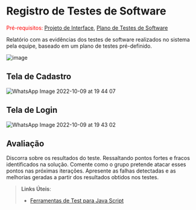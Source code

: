 # Registro de Testes de Software

<span style="color:red">Pré-requisitos: <a href="3-Projeto de Interface.md"> Projeto de Interface</a></span>, <a href="8-Plano de Testes de Software.md"> Plano de Testes de Software</a>

Relatório com as evidências dos testes de software realizados no sistema pela equipe, baseado em um plano de testes pré-definido.

![image](https://user-images.githubusercontent.com/32153247/194788126-ac1ee807-7f15-4899-90a4-1ff70bb341c3.png)

## Tela de Cadastro

![WhatsApp Image 2022-10-09 at 19 44 07](https://user-images.githubusercontent.com/32153247/194788143-bc12b195-3bc0-44d5-972a-a2833d564594.jpeg)

## Tela de Login

![WhatsApp Image 2022-10-09 at 19 43 02](https://user-images.githubusercontent.com/32153247/194788167-b09f9a05-1965-4d7f-a88c-8a47bc1497c8.jpeg)

## Avaliação

Discorra sobre os resultados do teste. Ressaltando pontos fortes e fracos identificados na solução. Comente como o grupo pretende atacar esses pontos nas próximas iterações. Apresente as falhas detectadas e as melhorias geradas a partir dos resultados obtidos nos testes.

> **Links Úteis**:
> - [Ferramentas de Test para Java Script](https://geekflare.com/javascript-unit-testing/)
